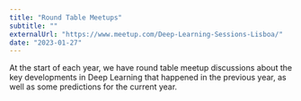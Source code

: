```yaml
---
title: "Round Table Meetups"
subtitle: ""
externalUrl: "https://www.meetup.com/Deep-Learning-Sessions-Lisboa/"
date: "2023-01-27"
---
```


At the start of each year, we have round table meetup discussions about the key developments in Deep Learning that happened in the previous year, as well as some predictions for the current year.